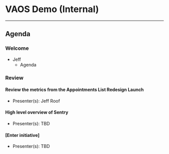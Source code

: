 # VAOS Demo (Internal) 

---

## Agenda

### Welcome

- Jeff 
  - Agenda

### Review 

#### Review the metrics from the Appointments List Redesign Launch 
  - Presenter(s): Jeff Roof

#### High level overview of Sentry 
  - Presenter(s): TBD

#### [Enter initiative] 
  - Presenter(s):  TBD


